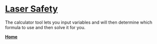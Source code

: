 # [Laser Safety](https://lasersafety.github.io/start.html)
The calculator tool lets you input variables and will then determine which formula to use and then solve it for you. 
<p>
<b><a href="http://LaserSafety.github.io/calculator.html">Home</a></b> </p>

